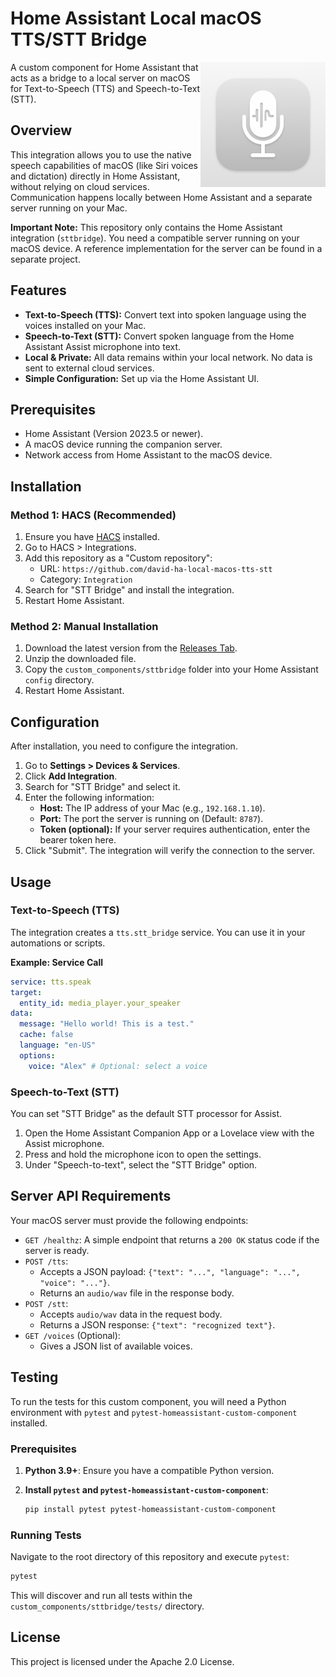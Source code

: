 # Home Assistant Local macOS TTS/STT Bridge

<img src="icon.png" width="200" align="right" alt="STT Bridge Logo">

A custom component for Home Assistant that acts as a bridge to a local server on macOS for Text-to-Speech (TTS) and Speech-to-Text (STT).

## Overview

This integration allows you to use the native speech capabilities of macOS (like Siri voices and dictation) directly in Home Assistant, without relying on cloud services. Communication happens locally between Home Assistant and a separate server running on your Mac.

**Important Note:** This repository only contains the Home Assistant integration (`sttbridge`). You need a compatible server running on your macOS device. A reference implementation for the server can be found in a separate project.

## Features

-   **Text-to-Speech (TTS):** Convert text into spoken language using the voices installed on your Mac.
-   **Speech-to-Text (STT):** Convert spoken language from the Home Assistant Assist microphone into text.
-   **Local & Private:** All data remains within your local network. No data is sent to external cloud services.
-   **Simple Configuration:** Set up via the Home Assistant UI.

## Prerequisites

-   Home Assistant (Version 2023.5 or newer).
-   A macOS device running the companion server.
-   Network access from Home Assistant to the macOS device.

## Installation

### Method 1: HACS (Recommended)

1.  Ensure you have [HACS](https://hacs.xyz/) installed.
2.  Go to HACS > Integrations.
3.  Add this repository as a "Custom repository":
    -   URL: `https://github.com/david-ha-local-macos-tts-stt`
    -   Category: `Integration`
4.  Search for "STT Bridge" and install the integration.
5.  Restart Home Assistant.

### Method 2: Manual Installation

1.  Download the latest version from the [Releases Tab](https://github.com/david-ha-local-macos-tts-stt/releases).
2.  Unzip the downloaded file.
3.  Copy the `custom_components/sttbridge` folder into your Home Assistant `config` directory.
4.  Restart Home Assistant.

## Configuration

After installation, you need to configure the integration.

1.  Go to **Settings > Devices & Services**.
2.  Click **Add Integration**.
3.  Search for "STT Bridge" and select it.
4.  Enter the following information:
    -   **Host:** The IP address of your Mac (e.g., `192.168.1.10`).
    -   **Port:** The port the server is running on (Default: `8787`).
    -   **Token (optional):** If your server requires authentication, enter the bearer token here.
5.  Click "Submit". The integration will verify the connection to the server.

## Usage

### Text-to-Speech (TTS)

The integration creates a `tts.stt_bridge` service. You can use it in your automations or scripts.

**Example: Service Call**

```yaml
service: tts.speak
target:
  entity_id: media_player.your_speaker
data:
  message: "Hello world! This is a test."
  cache: false
  language: "en-US"
  options:
    voice: "Alex" # Optional: select a voice
```

### Speech-to-Text (STT)

You can set "STT Bridge" as the default STT processor for Assist.

1.  Open the Home Assistant Companion App or a Lovelace view with the Assist microphone.
2.  Press and hold the microphone icon to open the settings.
3.  Under "Speech-to-text", select the "STT Bridge" option.

## Server API Requirements

Your macOS server must provide the following endpoints:

-   `GET /healthz`: A simple endpoint that returns a `200 OK` status code if the server is ready.
-   `POST /tts`:
    -   Accepts a JSON payload: `{"text": "...", "language": "...", "voice": "..."}`.
    -   Returns an `audio/wav` file in the response body.
-   `POST /stt`:
    -   Accepts `audio/wav` data in the request body.
    -   Returns a JSON response: `{"text": "recognized text"}`.
-   `GET /voices` (Optional):
    -   Gives a JSON list of available voices.

## Testing

To run the tests for this custom component, you will need a Python environment with `pytest` and `pytest-homeassistant-custom-component` installed.

### Prerequisites

1.  **Python 3.9+**: Ensure you have a compatible Python version.
2.  **Install `pytest` and `pytest-homeassistant-custom-component`**:

    ```bash
    pip install pytest pytest-homeassistant-custom-component
    ```

### Running Tests

Navigate to the root directory of this repository and execute `pytest`:

```bash
pytest
```

This will discover and run all tests within the `custom_components/sttbridge/tests/` directory.

## License

This project is licensed under the Apache 2.0 License.